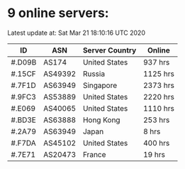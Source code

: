 # 9 online servers:

Latest update at: Sat Mar 21 18:10:16 UTC 2020

| ID | ASN | Server Country | Online |
| -- | --- | -------------- | ------ |
| #.D09B | AS174 | United States | 937 hrs |
| #.15CF | AS49392 | Russia | 1125 hrs |
| #.7F1D | AS63949 | Singapore | 2373 hrs |
| #.9FC3 | AS53889 | United States | 2220 hrs |
| #.E069 | AS40065 | United States | 1110 hrs |
| #.BD3E | AS63888 | Hong Kong | 253 hrs |
| #.2A79 | AS63949 | Japan | 8 hrs |
| #.F7DA | AS45102 | United States | 400 hrs |
| #.7E71 | AS20473 | France | 19 hrs |

